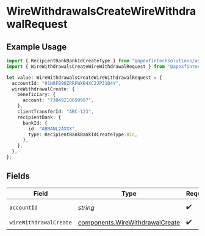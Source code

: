 # WireWithdrawalsCreateWireWithdrawalRequest

## Example Usage

```typescript
import { RecipientBankBankIdCreateType } from "@apexfintechsolutions/ascend-sdk/models/components";
import { WireWithdrawalsCreateWireWithdrawalRequest } from "@apexfintechsolutions/ascend-sdk/models/operations";

let value: WireWithdrawalsCreateWireWithdrawalRequest = {
  accountId: "01H8FB90ZRRFWXB4XC2JPJ1D4Y",
  wireWithdrawalCreate: {
    beneficiary: {
      account: "73849218650987",
    },
    clientTransferId: "ABC-123",
    recipientBank: {
      bankId: {
        id: "ABNANL2AXXX",
        type: RecipientBankBankIdCreateType.Bic,
      },
    },
  },
};
```

## Fields

| Field                                                                              | Type                                                                               | Required                                                                           | Description                                                                        | Example                                                                            |
| ---------------------------------------------------------------------------------- | ---------------------------------------------------------------------------------- | ---------------------------------------------------------------------------------- | ---------------------------------------------------------------------------------- | ---------------------------------------------------------------------------------- |
| `accountId`                                                                        | *string*                                                                           | :heavy_check_mark:                                                                 | The account id.                                                                    | 01H8FB90ZRRFWXB4XC2JPJ1D4Y                                                         |
| `wireWithdrawalCreate`                                                             | [components.WireWithdrawalCreate](../../models/components/wirewithdrawalcreate.md) | :heavy_check_mark:                                                                 | N/A                                                                                |                                                                                    |